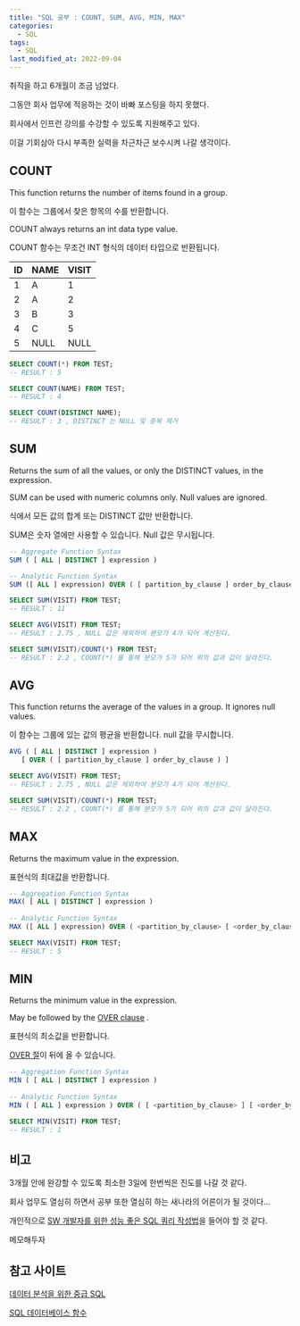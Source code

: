 ```yaml
---
title: "SQL 공부 : COUNT, SUM, AVG, MIN, MAX"
categories:
  - SQL
tags: 
  - SQL
last_modified_at: 2022-09-04
---
```


취직을 하고 6개월이 조금 넘었다.

그동안 회사 업무에 적응하는 것이 바빠 포스팅을 하지 못했다.

회사에서 인프런 강의를 수강할 수 있도록 지원해주고 있다.

이걸 기회삼아 다시 부족한 실력을 차근차근 보수시켜 나갈 생각이다.

## COUNT

This function returns the number of items found in a group. 

이 함수는 그룹에서 찾은 항목의 수를 반환합니다.

COUNT always returns an int data type value.

COUNT 함수는 무조건 INT 형식의 데이터 타입으로 반환됩니다.

| ID | NAME | VISIT |
|----|------|-------|
| 1  | A    | 1     |
| 2  | A    | 2     |
| 3  | B    | 3     |
| 4  | C    | 5     |
| 5  | NULL | NULL  |

```sql
SELECT COUNT(*) FROM TEST;
-- RESULT : 5

SELECT COUNT(NAME) FROM TEST;
-- RESULT : 4

SELECT COUNT(DISTINCT NAME);
-- RESULT : 3 , DISTINCT 는 NULL 및 중복 제거
```


## SUM

Returns the sum of all the values, or only the DISTINCT values, in the expression. 

SUM can be used with numeric columns only. Null values are ignored.

식에서 모든 값의 합계 또는 DISTINCT 값만 반환합니다. 

SUM은 숫자 열에만 사용할 수 있습니다. Null 값은 무시됩니다.

```sql
-- Aggregate Function Syntax    
SUM ( [ ALL | DISTINCT ] expression )  

-- Analytic Function Syntax   
SUM ([ ALL ] expression) OVER ( [ partition_by_clause ] order_by_clause)

SELECT SUM(VISIT) FROM TEST;
-- RESULT : 11

SELECT AVG(VISIT) FROM TEST;
-- RESULT : 2.75 , NULL 값은 제외하여 분모가 4가 되어 계산된다.

SELECT SUM(VISIT)/COUNT(*) FROM TEST;
-- RESULT : 2.2 , COUNT(*) 를 통해 분모가 5가 되어 위의 값과 값이 달라진다. 
```


## AVG

This function returns the average of the values in a group. It ignores null values.

이 함수는 그룹에 있는 값의 평균을 반환합니다. null 값을 무시합니다.

```sql
AVG ( [ ALL | DISTINCT ] expression )  
   [ OVER ( [ partition_by_clause ] order_by_clause ) ]

SELECT AVG(VISIT) FROM TEST;
-- RESULT : 2.75 , NULL 값은 제외하여 분모가 4가 되어 계산된다.

SELECT SUM(VISIT)/COUNT(*) FROM TEST;
-- RESULT : 2.2 , COUNT(*) 를 통해 분모가 5가 되어 위의 값과 값이 달라진다. 
```


## MAX

Returns the maximum value in the expression.

표현식의 최대값을 반환합니다.

```sql
-- Aggregation Function Syntax  
MAX( [ ALL | DISTINCT ] expression )  
  
-- Analytic Function Syntax  
MAX ([ ALL ] expression) OVER ( <partition_by_clause> [ <order_by_clause> ] ) 

SELECT MAX(VISIT) FROM TEST;
-- RESULT : 5 
```

## MIN

Returns the minimum value in the expression. 

May be followed by the <span style="color:blue"> [OVER clause](https://docs.microsoft.com/ko-kr/sql/t-sql/queries/select-over-clause-transact-sql?view=sql-server-ver16) </span> . 

표현식의 최소값을 반환합니다. 

[OVER 절](https://docs.microsoft.com/ko-kr/sql/t-sql/queries/select-over-clause-transact-sql?view=sql-server-ver16)이 뒤에 올 수 있습니다.

```sql
-- Aggregation Function Syntax  
MIN ( [ ALL | DISTINCT ] expression )  
  
-- Analytic Function Syntax   
MIN ( [ ALL ] expression ) OVER ( [ <partition_by_clause> ] [ <order_by_clause> ] )  

SELECT MIN(VISIT) FROM TEST;
-- RESULT : 1 
```

## 비고

3개월 안에 완강할 수 있도록 최소한 3일에 한번씩은 진도를 나갈 것 같다.

회사 업무도 열심히 하면서 공부 또한 열심히 하는 새나라의 어른이가 될 것이다...

개인적으로 [SW 개발자를 위한 성능 좋은 SQL 쿼리 작성법](https://www.inflearn.com/course/%EC%84%B1%EB%8A%A5%EC%A2%8B%EC%9D%80-%EC%BF%BC%EB%A6%AC%EC%9E%91%EC%84%B1%EB%B2%95)을 들어야 할 것 같다.

메모해두자

## 참고 사이트

[데이터 분석을 위한 중급 SQL](https://www.inflearn.com/course/%EB%8D%B0%EC%9D%B4%ED%84%B0-%EB%B6%84%EC%84%9D-%EC%A4%91%EA%B8%89-sql)

[SQL 데이터베이스 함수](https://docs.microsoft.com/ko-kr/sql/t-sql/functions/functions?view=sql-server-ver16)